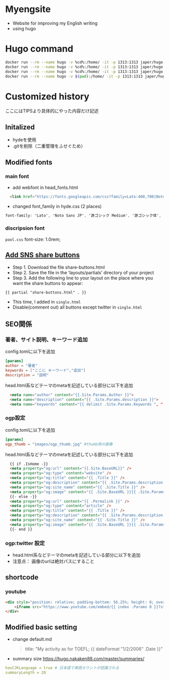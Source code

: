 # Myengsite
 * Website for improving my English writing
 * using hugo


# Hugo command
```bash
docker run --rm --name hugo -v %cd%:/home/ -it -p 1313:1313 japer/hugo hugo
docker run --rm --name hugo -v %cd%:/home/ -it -p 1313:1313 japer/hugo hugo server --bind=0.0.0.0 -w --disableFastRender -D
docker run --rm --name hugo -v %cd%:/home/ -it -p 1313:1313 japer/hugo hugo new posts/toefl-activity-school.md
docker run --rm --name hugo -v $(pwd):/home/ -it -p 1313:1313 japer/hugo hugo new posts/toefl-activity-home.md
```

# Customized history
ここにはTIPSより具体的にやった内容だけ記述
## Initalized
 * hydeを使用
 * .gitを削除（二重管理をふせぐため）

## Modified fonts
### main font
 * add webfont in head_fonts.html
  ```html
    <link href="https://fonts.googleapis.com/css?family=Lato:400,700|Noto+Sans+JP:400,700" rel="stylesheet">
  ```

 * changed font_family in hyde.css (2 places)
```css
font-family: 'Lato', 'Noto Sans JP', '游ゴシック Medium', '游ゴシック体', 'Yu Gothic Medium', YuGothic, 'ヒラギノ角ゴ ProN', 'Hiragino Kaku Gothic ProN', 'メイリオ', Meiryo, 'ＭＳ Ｐゴシック', 'MS PGothic', sans-serif;
```
### discripsion font
`pool.css` font-size: 1.0rem;

## [Add SNS share buttons](http://hugocodex.org/add-ons/share-buttons/)
 * Step 1. Download the file share-buttons.html 
 * Step 2. Save the file in the ‘layouts/partials’ directory of your project 
 * Step 3. Add the following line to your layout on the place where you want the share buttons to appear:
```hugo
{{ partial "share-buttons.html" . }}
```
 * This time, I added in `single.html`
 * Disable(comment out) all buttons except twitter in `single.html`

## SEO関係

### 著者、サイト説明、キーワード追加

config.tomlに以下を追加
```toml
[params]
author = "著者"
keywords = ["ここに キーワード","追加"]
description = "説明"
```
head.html系などテーマのmetaを記述している部分に以下を追加
```html
  <meta name="author" content="{{.Site.Params.Author }}">
  <meta name="description" content="{{ .Site.Params.description }}">
  <meta name="keywords" content="{{ delimit .Site.Params.Keywords ", " }}" >
```

### ogp設定
config.tomlに以下を追加
```toml
[params]
ogp_thumb = "images/ogp_thumb.jpg" #thumb用の画像
```

head.html系などテーマのmetaを記述している部分に以下を追加
```html
  {{ if .IsHome -}}
  <meta property="og:url" content="{{.Site.BaseURL}}" />
  <meta property="og:type" content="website" />
  <meta property="og:title" content="{{ .Title }}" />
  <meta property="og:description" content="{{ .Site.Params.description }}" />
  <meta property="og:site_name" content="{{ .Site.Title }}" />
  <meta property="og:image" content="{{ .Site.BaseURL }}{{ .Site.Params.ogp_thumb }}" />
  {{- else -}}
  <meta property="og:url" content="{{ .Permalink }}" />
  <meta property="og:type" content="article" />
  <meta property="og:title" content="{{ .Title }}" />
  <meta property="og:description" content="{{ .Site.Params.description }}" />
  <meta property="og:site_name" content="{{ .Site.Title }}" />
  <meta property="og:image" content="{{ .Site.BaseURL }}{{ .Site.Params.ogp_thumb }}" />
  {{- end }}
```
### ogp:twitter 設定
* head.html系などテーマのmetaを記述している部分に以下を追加
* 注意点： 画像のurlは絶対パスにすること
  <meta name="twitter:card" value="summary_large_image"/>
  <meta name="twitter:site" value="{{ .Site.Params.twitter_auther }}" />
  <meta name="twitter:creator" value="{{ .Site.Params.twitter_auther }}" />
  <meta name="twitter:title" value="{{ .Title }}"/>
  <meta name="twitter:description" value="{{ .Site.Params.description }}"/>
  <meta name="twitter:image" value="{{ .Site.BaseURL }}{{ .Site.Params.ogp_thumb }}" />

## shortcode
### youtube
```html
<div style="position: relative; padding-bottom: 56.25%; height: 0; overflow: hidden;">
    <iframe src="https://www.youtube.com/embed/{{ index .Params 0 }}?start={{ index .Params 1 }}" style="position: absolute; top: 0; left: 0; width: 100%; height: 100%; border:0;" allowfullscreen title="YouTube Video"></iframe>
</div>
```


## Modified basic setting
* change default.md 
  > title: "My activity as for TOEFL;  {{ dateFormat "1/2/2006" .Date }}"
* summary size 
https://hugo.nakaken88.com/master/summaries/
```yml
hasCJKLanguage = true # 日本語で単語カウントが認識される
summaryLength = 20
```